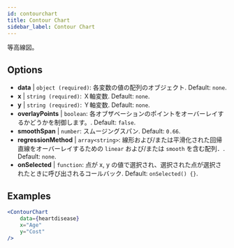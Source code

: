 ```yaml
---
id: contourchart
title: Contour Chart
sidebar_label: Contour Chart
---
```


等高線図。

## Options

* __data__ | `object (required)`: 各変数の値の配列のオブジェクト. Default: `none`.
* __x__ | `string (required)`: Ｘ軸変数. Default: `none`.
* __y__ | `string (required)`: Ｙ軸変数. Default: `none`.
* __overlayPoints__ | `boolean`: 各オブザベーションのポイントをオーバーレイするかどうかを制御します。. Default: `false`.
* __smoothSpan__ | `number`: スムージングスパン. Default: `0.66`.
* __regressionMethod__ | `array<string>`: 線形および/または平滑化された回帰直線をオーバーレイするための `linear` および/または `smooth` を含む配列．. Default: `none`.
* __onSelected__ | `function`: 点が x, y の値で選択され、選択された点が選択されたときに呼び出されるコールバック. Default: `onSelected() {}`.


## Examples

```jsx live
<ContourChart 
    data={heartdisease} 
    x="Age"
    y="Cost"
/>
```

